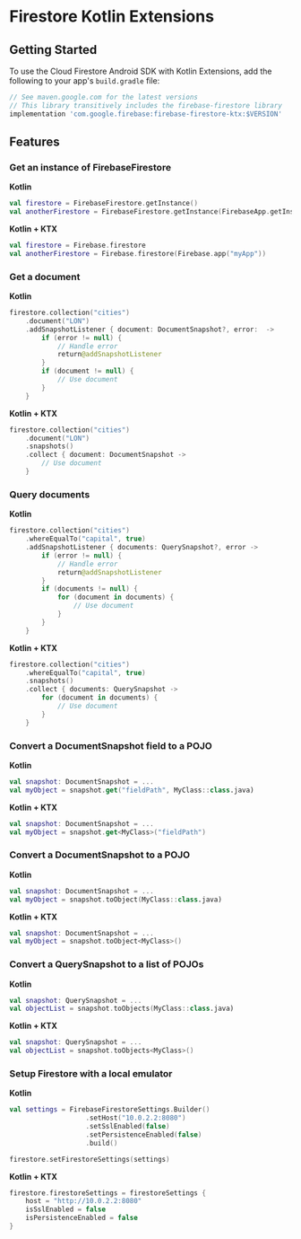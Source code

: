 # Firestore Kotlin Extensions

## Getting Started

To use the Cloud Firestore Android SDK with Kotlin Extensions, add the following
to your app's `build.gradle` file:

```groovy
// See maven.google.com for the latest versions
// This library transitively includes the firebase-firestore library
implementation 'com.google.firebase:firebase-firestore-ktx:$VERSION'
```

## Features

### Get an instance of FirebaseFirestore

**Kotlin**

```kotlin
val firestore = FirebaseFirestore.getInstance()
val anotherFirestore = FirebaseFirestore.getInstance(FirebaseApp.getInstance("myApp"))
```

**Kotlin + KTX**

```kotlin
val firestore = Firebase.firestore
val anotherFirestore = Firebase.firestore(Firebase.app("myApp"))
```

### Get a document

**Kotlin**

```kotlin
firestore.collection("cities")
    .document("LON")
    .addSnapshotListener { document: DocumentSnapshot?, error:  ->
        if (error != null) {
            // Handle error
            return@addSnapshotListener
        }
        if (document != null) {
            // Use document
        }
    }
```

**Kotlin + KTX**

```kotlin
firestore.collection("cities")
    .document("LON")
    .snapshots()
    .collect { document: DocumentSnapshot ->
        // Use document
    }
```

### Query documents

**Kotlin**

```kotlin
firestore.collection("cities")
    .whereEqualTo("capital", true)
    .addSnapshotListener { documents: QuerySnapshot?, error ->
        if (error != null) {
            // Handle error
            return@addSnapshotListener
        }
        if (documents != null) {
            for (document in documents) {
                // Use document
            }
        }
    }
```

**Kotlin + KTX**

```kotlin
firestore.collection("cities")
    .whereEqualTo("capital", true)
    .snapshots()
    .collect { documents: QuerySnapshot ->
        for (document in documents) {
            // Use document
        }
    }
```

### Convert a DocumentSnapshot field to a POJO

**Kotlin**

```kotlin
val snapshot: DocumentSnapshot = ...
val myObject = snapshot.get("fieldPath", MyClass::class.java)
```

**Kotlin + KTX**

```kotlin
val snapshot: DocumentSnapshot = ...
val myObject = snapshot.get<MyClass>("fieldPath")
```

### Convert a DocumentSnapshot to a POJO

**Kotlin**

```kotlin
val snapshot: DocumentSnapshot = ...
val myObject = snapshot.toObject(MyClass::class.java)
```

**Kotlin + KTX**

```kotlin
val snapshot: DocumentSnapshot = ...
val myObject = snapshot.toObject<MyClass>()
```

### Convert a QuerySnapshot to a list of POJOs

**Kotlin**

```kotlin
val snapshot: QuerySnapshot = ...
val objectList = snapshot.toObjects(MyClass::class.java)
```

**Kotlin + KTX**

```kotlin
val snapshot: QuerySnapshot = ...
val objectList = snapshot.toObjects<MyClass>()
```

### Setup Firestore with a local emulator

**Kotlin**

```kotlin
val settings = FirebaseFirestoreSettings.Builder()
                   .setHost("10.0.2.2:8080")
                   .setSslEnabled(false)
                   .setPersistenceEnabled(false)
                   .build()

firestore.setFirestoreSettings(settings)
```

**Kotlin + KTX**

```kotlin
firestore.firestoreSettings = firestoreSettings {
    host = "http://10.0.2.2:8080"
    isSslEnabled = false
    isPersistenceEnabled = false
}
```
